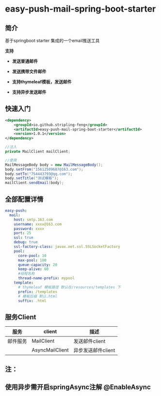 # easy-push-mail-spring-boot-starter

## 简介

基于springboot starter 集成的一个email推送工具

  **支持**
- **发送普通邮件**

- **发送携带文件邮件**

- **支持thymeleaf模板，发送邮件**

- **支持异步发送邮件**


## 快速入门

```xml
<dependency>
    <groupId>io.github.stripling-feng</groupId>
    <artifactId>easy-push-mail-spring-boot-starter</artifactId>
    <version>1.0.1</version>
</dependency>
```

```java
//注入
private MailClient mailClient;

//使用
MailMessageBody body = new MailMessageBody();
body.setFrom("15612509687@163.com");
body.setTo("754443793@qq.com");
body.setTitle("测试模板");
mailClient.sendEmail(body);
```



## 全部配置详情

```yaml
easy-push:
  mail:
    host: smtp.163.com
    username: xxxx@163.com
    password: xxxx
    port: 25
    ssl: true
    debug: true
    ssl-factory-class: javax.net.ssl.SSLSocketFactory
    pool:
      core-pool: 10
      max-pool: 100
      queue-capacity: 20
      keep-alive: 60
      #线程名称
      thread-name-prefix: mypool
    template:
      # thymeleaf 模板路径 默认在/resources/templates 下
      prefix: /templates
      # 模板后缀 默认.html
      suffix: .html
```

## 服务Client

| 服务     | client          | 描述               |
| -------- | --------------- | ------------------ |
| 邮件服务 | MailClient      | 发送邮件client     |
|          | AsyncMailClient | 异步发送邮件client |

## **注：** 

## **使用异步需开启springAsync注解   @EnableAsync**
